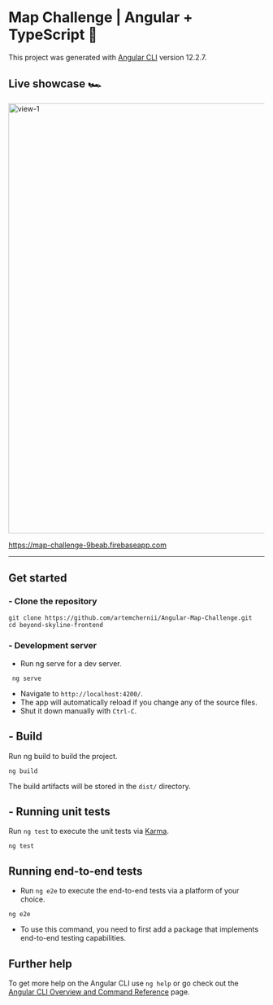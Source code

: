# <b>Map Challenge | Angular + TypeScript</b> 🚀

This project was generated with [Angular CLI](https://github.com/angular/angular-cli) version 12.2.7.

## <b>Live showcase</b> 🏎

<img width="845" alt="view-1" src="https://i.ibb.co/SfM05Cg/Angular-PROJECT.png">

https://map-challenge-9beab.firebaseapp.com

<hr/>

## <b>Get started</b>

### - Clone the repository

```shell
git clone https://github.com/artemchernii/Angular-Map-Challenge.git
cd beyond-skyline-frontend
```

### - Development server

- Run ng serve for a dev server.

```shell
 ng serve
```

- Navigate to `http://localhost:4200/`.
- The app will automatically reload if you change any of the source files.
- Shut it down manually with `Ctrl-C`.

## - Build

Run ng build to build the project.

```shell
ng build
```

The build artifacts will be stored in the `dist/` directory.

## - Running unit tests

Run `ng test` to execute the unit tests via [Karma](https://karma-runner.github.io).

```
ng test
```

## Running end-to-end tests

- Run `ng e2e` to execute the end-to-end tests via a platform of your choice.

```
ng e2e
```

- To use this command, you need to first add a package that implements end-to-end testing capabilities.

## Further help

To get more help on the Angular CLI use `ng help` or go check out the [Angular CLI Overview and Command Reference](https://angular.io/cli) page.
